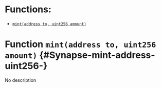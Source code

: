 


# Functions:
- [`mint(address to, uint256 amount)`](#Synapse-mint-address-uint256-)


# Function `mint(address to, uint256 amount)` {#Synapse-mint-address-uint256-}
No description

